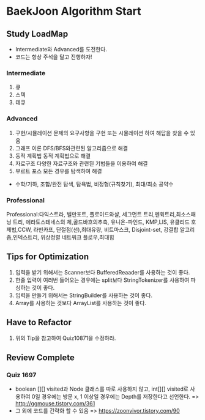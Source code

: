 # BaekJoon Algorithm Start  

## Study LoadMap

* Intermediate와 Advanced를 도전한다.
* 코드는 항상 주석을 달고 진행하자!

### Intermediate
1. 큐
2. 스텍
3. 데큐

### Advanced
1. 구현/시뮬레이션      문제의 요구사항을 구현 또는 시뮬레이션 하여 해답을 찾을 수 있음
2. 그래프 이론      DFS/BFS와관련된 알고리즘으로 해결
3. 동적 계획법      동적 계획법으로 해결
5. 자료구조         다양한 자료구조와 관련된 기법들을 이용하여 해결
6. 부르트 포스       모든 경우를 탐색하여 해결


+ 수학/기하, 조합/완전 탐색, 탐욕법, 비정형(규칙찾기), 최대/최소 공약수

### Professional
Professional:다익스트라, 벨만포트, 플로이드와샬, 세그먼트 트리,펜윅트리,최소스패닝 트리, 에라토스테네스의 체,골드바흐의추측, 유니온-파인드,
 KMP,LIS, 유클리드 호제법,CCW, 라빈카프, 단절점(선),최대유량, 비트마스크, Disjoint-set, 강결합 알고리즘,인덱스트리, 위상정렬
네트워크 플로우,최대힙




## Tips for Optimization
1. 입력을 받기 위해서는 Scanner보다 BufferedReaader를 사용하는 것이 좋다.
2. 한줄 입력이 여러번 들어오는 경우에는 split보다 StringTokenizer를 사용하여 파싱하는 것이 좋다.
3. 입력을 만들기 위해서는 StringBuilder를 사용하는 것이 좋다.
4. Array를 사용하는 것보다 ArrayList를 사용하는 것이 좋다.

## Have to Refactor  
1. 위의 Tip을 참고하여 Quiz10871을 수정하라.

  

## Review Complete

### Quiz 1697
* boolean [][] visited과 Node 클래스를 따로 사용하지 않고, int[][] visited로 사용하여 0일 경우에는 방문 x, 1 이상일 경우에는 Depth를 저장한다고 선언한다.
=> http://ggmouse.tistory.com/361
* 그 외에 코드를 간략화 할 수 있음
=> https://zoonvivor.tistory.com/90
